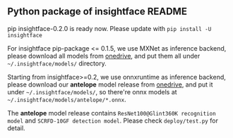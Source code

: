 ## Python package of insightface README

pip insightface-0.2.0 is ready now. Please update with `pip install -U insightface`

For insightface pip-package <= 0.1.5, we use MXNet as inference backend, please download all models from [onedrive](https://1drv.ms/u/s!AswpsDO2toNKrUy0VktHTWgIQ0bn?e=UEF7C4), and put them all under `~/.insightface/models/` directory.

Starting from insightface>=0.2, we use onnxruntime as inference backend, please download our **antelope** model release from [onedrive](https://1drv.ms/u/s!AswpsDO2toNKrU0ydGgDkrHPdJ3m?e=iVgZox), and put it under `~/.insightface/models/`, so there're onnx models at `~/.insightface/models/antelope/*.onnx`.

The **antelope** model release contains `ResNet100@Glint360K recognition model` and `SCRFD-10GF detection model`. Please check `deploy/test.py` for detail.
